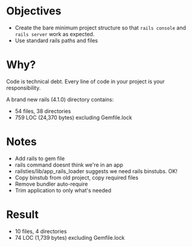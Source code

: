 Objectives
==========

  * Create the bare minimum project structure so that `rails console` and `rails server` work as expected.
  * Use standard rails paths and files

Why?
====

Code is technical debt. Every line of code in your project is your responsibility.

A brand new rails (4.1.0) directory contains:

  * 54 files, 38 directories
  * 759 LOC (24,370 bytes) excluding Gemfile.lock


Notes
=====

  * Add rails to gem file
  * rails command doesnt think we're in an app
  * railsties/lib/app_rails_loader suggests we need rails binstubs. OK!
  * Copy binstub from old project, copy required files
  * Remove bundler auto-require
  * Trim application to only what's needed

Result
======

  * 10 files, 4 directories
  * 74 LOC (1,739 bytes) excluding Gemfile.lock